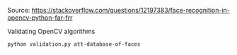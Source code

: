 Source: https://stackoverflow.com/questions/12197383/face-recognition-in-opencv-python-far-frr

Validating OpenCV algorithms

```
python validation.py att-database-of-faces
```
